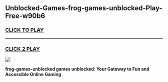 
## Unblocked-Games-frog-games-unblocked-Play-Free-w90b6
<h3>
<a href="https://premium76.site?title=frog-games-unblocked&ref=10A">CLICK TO PLAY</a></h3>
<hr>

<h3>
<a href="https://premium76.site?title=frog-games-unblocked&ref=10A">CLICK 2 PLAY</a>
  
</h3>

<a href="https://premium76.site?title=frog-games-unblocked&ref=10A"><img src="https://clearcache.store/games.png"></a>


**frog-games-unblocked games unblocked: Your Gateway to Fun and Accessible Online Gaming**
